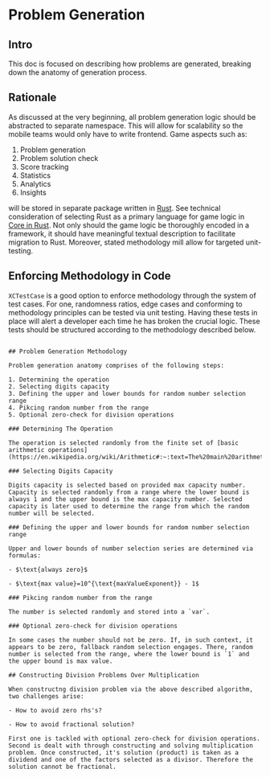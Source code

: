 # Problem Generation

## Intro

This doc is focused on describing how problems are generated, breaking down the anatomy of generation process.

## Rationale

As discussed at the very beginning, all problem generation logic should be abstracted to separate namespace. This will allow for scalability so the mobile teams would only have to write frontend. Game aspects such as:

1. Problem generation
2. Problem solution check
3. Score tracking
4. Statistics
5. Analytics
6. Insights

will be stored in separate package written in [Rust](https://www.rust-lang.org). See technical consideration of selecting Rust as a primary language for game logic in [Core in Rust](./4_4_TDR%3A%20Core%20in%20Rust.md). Not only should the game logic be thoroughly encoded in a framework, it should have meaningful textual description to facilitate migration to Rust. Moreover, stated methodology mill allow for targeted unit-testing.

## Enforcing Methodology in Code

`XCTestCase` is a good option to enforce methodology through the system of test cases. For one, randomness ratios, edge cases and conforming to methodology principles can be tested via unit testing. Having these tests in place will alert a developer each time he has broken the crucial logic.
These tests should be structured according to the methodology described below. 

```suggestion

## Problem Generation Methodology

Problem generation anatomy comprises of the following steps:

1. Determining the operation
2. Selecting digits capacity
3. Defining the upper and lower bounds for random number selection range
4. Pikcing random number from the range
5. Optional zero-check for division operations

### Determining The Operation

The operation is selected randomly from the finite set of [basic arithmetic operations](https://en.wikipedia.org/wiki/Arithmetic#:~:text=The%20main%20arithmetic%20operations%20are,subtraction%2C%20multiplication%2C%20and%20division.).

### Selecting Digits Capacity

Digits capacity is selected based on provided max capacity number. Capacity is selected randomly from a range where the lower bound is always 1 and the upper bound is the max capacity number. Selected capacity is later used to determine the range from which the random number will be selected.

### Defining the upper and lower bounds for random number selection range

Upper and lower bounds of number selection series are determined via formulas:

- $\text{always zero}$

- $\text{max value}=10^{\text{maxValueExponent}} - 1$

### Pikcing random number from the range

The number is selected randomly and stored into a `var`.

### Optional zero-check for division operations

In some cases the number should not be zero. If, in such context, it appears to be zero, fallback random selection engages. There, random number is selected from the range, where the lower bound is `1` and the upper bound is max value.

## Constructing Division Problems Over Multiplication

When constructng division problem via the above described algorithm, two challenges arise:

- How to avoid zero rhs's?

- How to avoid fractional solution?

First one is tackled with optional zero-check for division operations. Second is dealt with through constructing and solving multiplication problem. Once constructed, it's solution (product) is taken as a dividend and one of the factors selected as a divisor. Therefore the solution cannot be fractional.